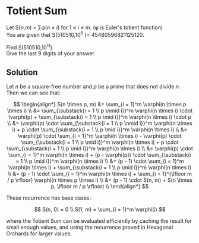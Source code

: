 # Totient Sum

<p>
Let S(<var>n,m</var>) = ∑φ(<var>n × i</var>) for 1 ≤ <var>i ≤ m</var>. (φ is Euler's totient function)<br />
You are given that S(510510,10<sup>6</sup> )= 45480596821125120. 
</p>
<p>
Find S(510510,10<sup>11</sup>).<br />
Give the last 9 digits of your answer.
</p>

## Solution

Let $n$ be a square-free number and $p$ be a prime that does not divide $n$. Then we can see that:

$$
\begin{align*}
S(n \times p, m)
&= \sum_{i = 1}^m \varphi(n \times p \times i) \\
&= \sum_{\substack{i = 1 \\ p \nmid i}}^m \varphi(n \times i) \cdot \varphi(p) + \sum_{\substack{i = 1 \\ p \mid i}}^m \varphi(n \times i) \cdot p \\
&= \varphi(p) \cdot \sum_{\substack{i = 1 \\ p \nmid i}}^m \varphi(n \times i) + p \cdot \sum_{\substack{i = 1 \\ p \mid i}}^m \varphi(n \times i) \\
&= \varphi(p) \cdot \sum_{i = 1}^m \varphi(n \times i) - \varphi(p) \cdot \sum_{\substack{i = 1 \\ p \mid i}}^m \varphi(n \times i) + p \cdot \sum_{\substack{i = 1 \\ p \mid i}}^m \varphi(n \times i) \\
&= \varphi(p) \cdot \sum_{i = 1}^m \varphi(n \times i) + (p - \varphi(p)) \cdot \sum_{\substack{i = 1 \\ p \mid i}}^m \varphi(n \times i) \\
&= (p - 1) \cdot \sum_{i = 1}^m \varphi(n \times i) + \sum_{\substack{i = 1 \\ p \mid i}}^m \varphi(n \times i) \\
&= (p - 1) \cdot \sum_{i = 1}^m \varphi(n \times i) + \sum_{i = 1}^{\lfloor m / p \rfloor} \varphi(n \times p \times i) \\
&= (p - 1) \cdot S(n, m) + S(n \times p, \lfloor m / p \rfloor) \\
\end{align*}
$$

These recurrence has base cases:

$$
S(n, 0) = 0 \\
S(1, m) = \sum_{i = 1}^m \varphi(i)
$$

where the Totient Sum can be evaluated efficiently by caching the result for small enough values, and using the recurrence proved in Hexagonal Orchards for larger values.